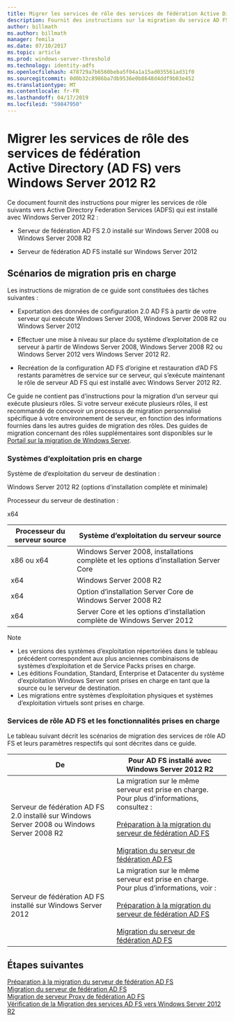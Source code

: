 ```yaml
---
title: Migrer les services de rôle des services de fédération Active Directory (AD FS) vers Windows Server 2012 R2
description: Fournit des instructions sur la migration du service AD FS vers Windows Server 2012 R2.
author: billmath
ms.author: billmath
manager: femila
ms.date: 07/10/2017
ms.topic: article
ms.prod: windows-server-threshold
ms.technology: identity-adfs
ms.openlocfilehash: 478729a7b6560beba5f04a1a15ad035561ad31f0
ms.sourcegitcommit: 0d0b32c8986ba7db9536e0b8648d4ddf9b03e452
ms.translationtype: MT
ms.contentlocale: fr-FR
ms.lasthandoff: 04/17/2019
ms.locfileid: "59847950"
---
```

# <a name="migrate-active-directory-federation-services-role-services-to-windows-server-2012-r2"></a>Migrer les services de rôle des services de fédération Active Directory (AD FS) vers Windows Server 2012 R2
 Ce document fournit des instructions pour migrer les services de rôle suivants vers Active Directory Federation Services (ADFS) qui est installé avec Windows Server 2012 R2 :  
  
-   Serveur de fédération AD FS 2.0 installé sur Windows Server 2008 ou Windows Server 2008 R2  
  
-   Serveur de fédération AD FS installé sur Windows Server 2012  
  
## <a name="supported-migration-scenarios"></a>Scénarios de migration pris en charge  
 Les instructions de migration de ce guide sont constituées des tâches suivantes :  
  
-   Exportation des données de configuration 2.0 AD FS à partir de votre serveur qui exécute Windows Server 2008, Windows Server 2008 R2 ou Windows Server 2012  
  
-   Effectuer une mise à niveau sur place du système d’exploitation de ce serveur à partir de Windows Server 2008, Windows Server 2008 R2 ou Windows Server 2012 vers Windows Server 2012 R2. 
  
-   Recréation de la configuration AD FS d’origine et restauration d’AD FS restants paramètres de service sur ce serveur, qui s’exécute maintenant le rôle de serveur AD FS qui est installé avec Windows Server 2012 R2.  
  
 Ce guide ne contient pas d’instructions pour la migration d’un serveur qui exécute plusieurs rôles. Si votre serveur exécute plusieurs rôles, il est recommandé de concevoir un processus de migration personnalisé spécifique à votre environnement de serveur, en fonction des informations fournies dans les autres guides de migration des rôles. Des guides de migration concernant des rôles supplémentaires sont disponibles sur le [Portail sur la migration de Windows Server](https://go.microsoft.com/fwlink/?LinkId=247608).  
  
### <a name="supported-operating-systems"></a>Systèmes d’exploitation pris en charge  
 Système de d’exploitation du serveur de destination :  
  
 Windows Server 2012 R2 (options d’installation complète et minimale)  
  
 Processeur du serveur de destination :  
  
 x64  
  
|Processeur du serveur source|Système d’exploitation du serveur source|  
|-----------------------------|------------------------------------|  
|x86 ou x64| Windows Server 2008, installations complète et les options d’installation Server Core|  
|x64|Windows Server 2008 R2|  
|x64|Option d’installation Server Core de Windows Server 2008 R2|  
|x64|Server Core et les options d’installation complète de Windows Server 2012|  
  
> [!NOTE]
>  -   Les versions des systèmes d’exploitation répertoriées dans le tableau précédent correspondent aux plus anciennes combinaisons de systèmes d’exploitation et de Service Packs prises en charge.  
> -   Les éditions Foundation, Standard, Enterprise et Datacenter du système d’exploitation Windows Server sont prises en charge en tant que la source ou le serveur de destination.  
> -   Les migrations entre systèmes d’exploitation physiques et systèmes d’exploitation virtuels sont prises en charge.  
  
### <a name="supported-ad-fs-role-services-and-features"></a>Services de rôle AD FS et les fonctionnalités prises en charge  
 Le tableau suivant décrit les scénarios de migration des services de rôle AD FS et leurs paramètres respectifs qui sont décrites dans ce guide.  
  
|De|Pour AD FS installé avec Windows Server 2012 R2|  
|----------|----------------------------------------------------------------------------------------------|  
|Serveur de fédération AD FS 2.0 installé sur Windows Server 2008 ou Windows Server 2008 R2|La migration sur le même serveur est prise en charge. Pour plus d'informations, consultez :<br /><br /> [Préparation à la migration du serveur de fédération AD FS](prepare-migrate-ad-fs-server-r2.md)<br /><br /> [Migration du serveur de fédération AD FS](migrate-ad-fs-fed-server-r2.md)|  
|Serveur de fédération AD FS installé sur Windows Server 2012|La migration sur le même serveur est prise en charge.  Pour plus d’informations, voir :<br /><br /> [Préparation à la migration du serveur de fédération AD FS](prepare-migrate-ad-fs-server-r2.md)<br /><br /> [Migration du serveur de fédération AD FS](migrate-ad-fs-fed-server-r2.md)|  
  
## <a name="next-steps"></a>Étapes suivantes
 [Préparation à la migration du serveur de fédération AD FS](prepare-migrate-ad-fs-server-r2.md)   
 [Migration du serveur de fédération AD FS](migrate-ad-fs-fed-server-r2.md)   
 [Migration de serveur Proxy de fédération AD FS](migrate-fed-server-proxy-r2.md)   
 [Vérification de la Migration des services AD FS vers Windows Server 2012 R2](verify-ad-fs-migration.md)